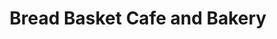---
title: "Bread Basket Cafe and Bakery"
url: /danville/bread-basket-cafe-and-bakery/
shop: bakery
---